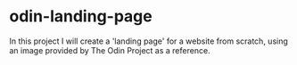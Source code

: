 # odin-landing-page
In this project I will create a 'landing page' for a website from scratch, using an image provided by The Odin Project as a reference.
